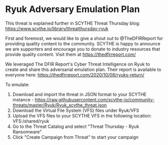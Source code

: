 # Ryuk Adversary Emulation Plan

This threat is explained further in SCYTHE Threat Thursday blog: https://www.scythe.io/library/threatthursday-ryuk

First and foremost, we would like to give a shout out to @TheDFIRReport for providing quality content to the community. SCYTHE is happy to announce we are supporters and encourage you to donate to industry resources that provide quality content. Visit them at https://thedfirreport.com/ 

We leveraged The DFIR Report's Cyber Threat Intelligence on Ryuk to create and share this adversarial emulation plan. Their report is available to everyone here: https://thedfirreport.com/2020/10/08/ryuks-return/

To emulate:
1. Download and import the threat in JSON format to your SCYTHE instance - https://raw.githubusercontent.com/scythe-io/community-threats/master/Ryuk/Ryuk_scythe_threat.json
2. Download the Virtual File System (VFS) files under Ryuk/VFS
3. Upload the VFS files to your SCYTHE VFS in the following location: VFS:/shared/ryuk
4. Go to the Threat Catalog and select "Threat Thursday - Ryuk Ransomware"
5. Click "Create Campaign from Threat" to start your campaign
